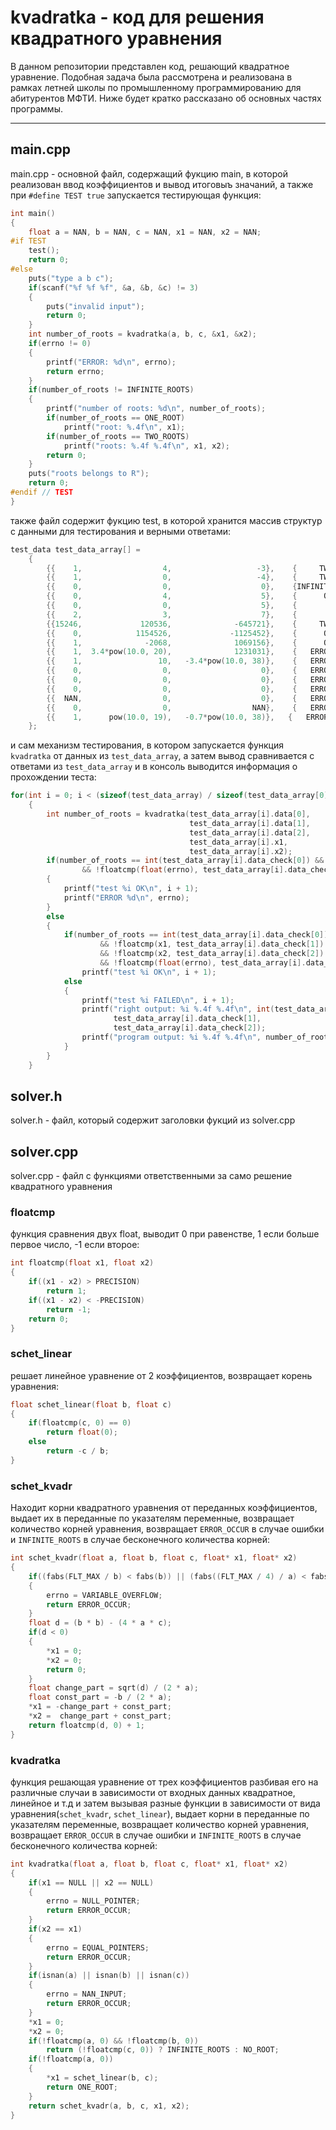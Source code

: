 # kvadratka - код для решения квадратного уравнения 
В данном репозитории представлен код, решающий квадратное уравнение. Подобная задача была рассмотрена и реализована в рамках летней школы по промышленному программированию для абитурентов МФТИ. Ниже будет кратко рассказано об основных частях программы.
____
## main.cpp
main.cpp - основной файл, содержащий фукцию main, в которой реализован ввод коэффициентов и вывод итоговыъ значаний, а также при `#define TEST true` запускается тестирующая функция:
```cpp
int main()
{
    float a = NAN, b = NAN, c = NAN, x1 = NAN, x2 = NAN;
#if TEST
    test();
    return 0;
#else
    puts("type a b c");
    if(scanf("%f %f %f", &a, &b, &c) != 3)
    {
        puts("invalid input");
        return 0;
    }
    int number_of_roots = kvadratka(a, b, c, &x1, &x2);
    if(errno != 0)
    {
        printf("ERROR: %d\n", errno);
        return errno;
    }
    if(number_of_roots != INFINITE_ROOTS)
    {
        printf("number of roots: %d\n", number_of_roots);
        if(number_of_roots == ONE_ROOT)
            printf("root: %.4f\n", x1);
        if(number_of_roots == TWO_ROOTS)
            printf("roots: %.4f %.4f\n", x1, x2);
        return 0;
    }
    puts("roots belongs to R");
    return 0;
#endif // TEST
}
```
также файл содержит фукцию test, в которой хранится массив структур с данными для тестирования и верными ответами:
```cpp
test_data test_data_array[] =
    {
        {{    1,                  4,                   -3},    {     TWO_ROOTS,    -4.6458,    0.6458,         NO_ERRORS},    &x1,    &x2},
        {{    1,                  0,                   -4},    {     TWO_ROOTS,    -2.0000,    2.0000,         NO_ERRORS},    &x1,    &x2},
        {{    0,                  0,                    0},    {INFINITE_ROOTS,          0,         0,         NO_ERRORS},    &x1,    &x2},
        {{    0,                  4,                    5},    {      ONE_ROOT,    -1.2500,         0,         NO_ERRORS},    &x1,    &x2},
        {{    0,                  0,                    5},    {       NO_ROOT,          0,         0,         NO_ERRORS},    &x1,    &x2},
        {{    2,                  3,                    7},    {       NO_ROOT,          0,         0,         NO_ERRORS},    &x1,    &x2},
        {{15246,             120536,              -645721},    {     TWO_ROOTS,   -11.5675,    3.6614,         NO_ERRORS},    &x1,    &x2},
        {{    0,            1154526,             -1125452},    {      ONE_ROOT,     0.9748,         0,         NO_ERRORS},    &x1,    &x2},
        {{    1,              -2068,              1069156},    {      ONE_ROOT,  1034.0000, 1034.0000,         NO_ERRORS},    &x1,    &x2},
        {{    1,  3.4*pow(10.0, 20),              1231031},    {   ERROR_OCCUR,          0,         0, VARIABLE_OVERFLOW},    &x1,    &x2},
        {{    1,                 10,   -3.4*pow(10.0, 38)},    {   ERROR_OCCUR,          0,         0, VARIABLE_OVERFLOW},    &x1,    &x2},
        {{    0,                  0,                    0},    {   ERROR_OCCUR,          0,         0,      NULL_POINTER},   NULL,    &x2},
        {{    0,                  0,                    0},    {   ERROR_OCCUR,          0,         0,      NULL_POINTER},    &x1,   NULL},
        {{    0,                  0,                    0},    {   ERROR_OCCUR,          0,         0,    EQUAL_POINTERS},    &x1,    &x1},
        {{  NAN,                  0,                    0},    {   ERROR_OCCUR,          0,         0,         NAN_INPUT},    &x1,    &x2},
        {{    0,                  0,                  NAN},    {   ERROR_OCCUR,          0,         0,         NAN_INPUT},    &x1,    &x2},
        {{    1,      pow(10.0, 19),   -0.7*pow(10.0, 38)},   {   ERROR_OCCUR,          0,         0, VARIABLE_OVERFLOW},    &x1,    &x2}
    };
```
и сам механизм тестирования, в котором запускается функция `kvadratka` от данных из `test_data_array`, а затем вывод сравнивается с ответами из `test_data_array` и в консоль выводится информация о прохождении теста:
```cpp
for(int i = 0; i < (sizeof(test_data_array) / sizeof(test_data_array[0])); i++)
    {
        int number_of_roots = kvadratka(test_data_array[i].data[0],
                                        test_data_array[i].data[1],
                                        test_data_array[i].data[2],
                                        test_data_array[i].x1,
                                        test_data_array[i].x2);
        if(number_of_roots == int(test_data_array[i].data_check[0]) && number_of_roots == ERROR_OCCUR
                && !floatcmp(float(errno), test_data_array[i].data_check[3]))
        {
            printf("test %i OK\n", i + 1);
            printf("ERROR %d\n", errno);
        }
        else
        {
            if(number_of_roots == int(test_data_array[i].data_check[0])
                    && !floatcmp(x1, test_data_array[i].data_check[1])
                    && !floatcmp(x2, test_data_array[i].data_check[2])
                    && !floatcmp(float(errno), test_data_array[i].data_check[3]))
                printf("test %i OK\n", i + 1);
            else
            {
                printf("test %i FAILED\n", i + 1);
                printf("right output: %i %.4f %.4f\n", int(test_data_array[i].data_check[0]),
                       test_data_array[i].data_check[1],
                       test_data_array[i].data_check[2]);
                printf("program output: %i %.4f %.4f\n", number_of_roots, x1, x2);
            }
        }
    }
```
## solver.h
solver.h - файл, который содержит заголовки фукций из solver.cpp
## solver.cpp
solver.cpp - файл с функциями ответственными за само решение квадратного уравнения
### floatcmp
функция сравнения двух float, выводит 0 при равенстве, 1 если больше первое число, -1 если второе:
```cpp
int floatcmp(float x1, float x2)
{
    if((x1 - x2) > PRECISION)
        return 1;
    if((x1 - x2) < -PRECISION)
        return -1;
    return 0;
}
```
### schet_linear
решает линейное уравнение от 2 коэффициентов, возвращает корень уравнения:
```cpp
float schet_linear(float b, float c)
{
    if(floatcmp(c, 0) == 0)
        return float(0);
    else
        return -c / b;
}
```
### schet_kvadr
Находит корни квадратного уравнения от переданных коэффициентов, выдает их в переданные по указателям переменные, возвращает количество корней уравнения, возвращает `ERROR_OCCUR` в случае ошибки и `INFINITE_ROOTS` в случае бесконечного количества корней:
```cpp
int schet_kvadr(float a, float b, float c, float* x1, float* x2)
{
    if((fabs(FLT_MAX / b) < fabs(b)) || (fabs((FLT_MAX / 4) / a) < fabs(c)) || (FLT_MAX - b * b) < (- 4 * a * c))
    {
        errno = VARIABLE_OVERFLOW;
        return ERROR_OCCUR;
    }
    float d = (b * b) - (4 * a * c);
    if(d < 0)
    {
        *x1 = 0;
        *x2 = 0;
        return 0;
    }
    float change_part = sqrt(d) / (2 * a);
    float const_part = -b / (2 * a);
    *x1 = -change_part + const_part;
    *x2 =  change_part + const_part;
    return floatcmp(d, 0) + 1;
}
```
### kvadratka
функция решающая уравнение от трех коэффициентов разбивая его на различные случаи в зависимости от входных данных квадратное, линейное и т.д и затем вызывая разные функции в зависимости от вида уравнения(`schet_kvadr`, `schet_linear`), выдает корни в переданные по указателям переменные, возвращает количество корней уравнения, возвращает `ERROR_OCCUR` в случае ошибки и `INFINITE_ROOTS` в случае бесконечного количества корней:
```cpp
int kvadratka(float a, float b, float c, float* x1, float* x2)
{
    if(x1 == NULL || x2 == NULL)
    {
        errno = NULL_POINTER;
        return ERROR_OCCUR;
    }
    if(x2 == x1)
    {
        errno = EQUAL_POINTERS;
        return ERROR_OCCUR;
    }
    if(isnan(a) || isnan(b) || isnan(c))
    {
        errno = NAN_INPUT;
        return ERROR_OCCUR;
    }
    *x1 = 0;
    *x2 = 0;
    if(!floatcmp(a, 0) && !floatcmp(b, 0))
        return (!floatcmp(c, 0)) ? INFINITE_ROOTS : NO_ROOT;
    if(!floatcmp(a, 0))
    {
        *x1 = schet_linear(b, c);
        return ONE_ROOT;
    }
    return schet_kvadr(a, b, c, x1, x2);
}
```
